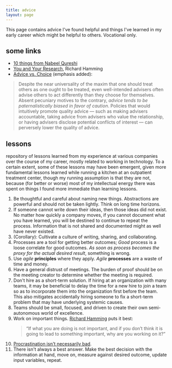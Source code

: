 ```yaml
---
title: advice 
layout: page
---
```

This page contains advice I've found helpful and things I've learned in my early career which might be helpful to others. Vocational only. 

## some links 
- [10 things from Nabeel Qureshi](https://nabeelqu.co/advice)
- [You and Your Research](https://www.cs.virginia.edu/~robins/YouAndYourResearch.html), Richard Hamming
- [Advice vs. Choice](https://sci-hub.ru/https://doi.org/10.1016/j.copsyc.2015.08.019) (emphasis added): 
>Despite the near universality of the maxim that one should treat others as one ought to be treated, even well-intended advisers often advise others to act differently than they choose for themselves. Absent pecuniary motives to the contrary, _advice tends to be paternalistically biased in favor of caution_. Policies that would intuitively promote quality advice — such as making advisers accountable, taking advice from advisers who value the relationship, or having advisers disclose potential conflicts of interest — can perversely lower the quality of advice. 



## lessons 
repository of lessons learned from my experience at various companies over the course of my career, mostly related to working in technology. To a certain extent, some of these lessons may have been emergent, given more fundamental lessons learned while running a kitchen at an outpatient treatment center, though my running assumption is that they are not, because (for better or worse) most of my intellectual energy there was spent on things I found more immediate than learning lessons. 

1. Be thoughtful and careful about naming new things. Abstractions are powerful and should not be taken lightly. Think on long time horizons.  
2. If someone cannot write down their ideas, then those ideas did not exist. No matter how quickly a company moves, if you cannot document what you have learned, you will be destined to continue to repeat the process. Information that is not shared and documented might as well have never existed.  
3. (Corollary): Cultivate a culture of writing, sharing, and collaborating.  
4. Processes are a tool for getting better outcomes; _Good_ process is a loose correlate for good outcomes. *As soon as process becomes the proxy for the actual desired result*, something is wrong. 
5. Use *agile* **principles** where they apply. *Agile* **processes** are a waste of time and money. 
6. Have a general distrust of meetings. The burden of proof should be on the meeting creator to determine whether the meeting is required.  
7. Don't hire as a short-term solution. If hiring at an organization with many teams, it may be beneficial to delay the time for a new hire to join a team so as to incorporate them into the organization first before the team. This also mitigates accidentally hiring someone to fix a short-term problem that may have underlying systemic causes.  
8. Teams should be small, focused, and driven to create their own semi-autonomous world of excellence.  
9. Work on important things. [Richard Hamming](https://www.cs.virginia.edu/~robins/YouAndYourResearch.html) puts it best:  
    > “If what you are doing is not important, and if you don’t think it is going to lead to something important, why are you working on it?”  
10. [Procrastination isn't necessarily bad](https://archive.is/JpgVN#selection-9.0-9.8288).
11. There isn't always a best answer. Make the best decision with the information at hand, move on, measure against desired outcome, update input variables, repeat.
